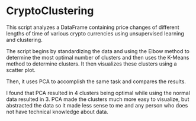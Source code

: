 # CryptoClustering

This script analyzes a DataFrame containing price changes of different lengths of time of various crypto currencies using unsupervised learning and clustering.

The script begins by standardizing the data and using the Elbow method to determine the most optimal number of clusters and then uses the K-Means method to determine clusters. It then visualizes these clusters using a scatter plot.

Then, it uses PCA to accomplish the same task and compares the results.

I found that PCA resulted in 4 clusters being optimal while using the normal data resulted in 3. PCA made the clusters much more easy to visualize, but abstracted the data so it made less sense to me and any person who does not have technical knowledge about data.